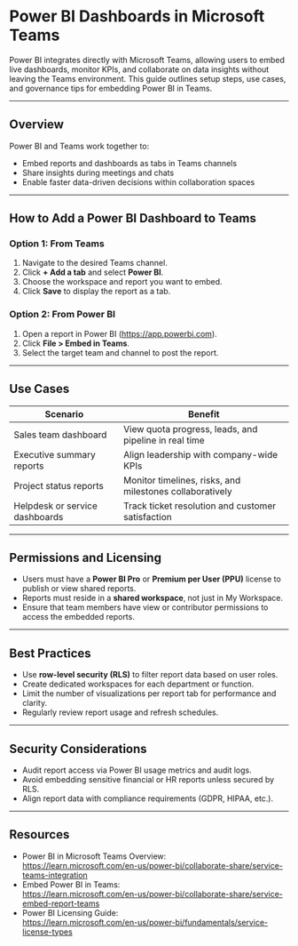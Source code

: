 # Power BI Dashboards in Microsoft Teams

Power BI integrates directly with Microsoft Teams, allowing users to embed live dashboards, monitor KPIs, and collaborate on data insights without leaving the Teams environment. This guide outlines setup steps, use cases, and governance tips for embedding Power BI in Teams.

---

## Overview

Power BI and Teams work together to:

- Embed reports and dashboards as tabs in Teams channels
- Share insights during meetings and chats
- Enable faster data-driven decisions within collaboration spaces

---

## How to Add a Power BI Dashboard to Teams

### Option 1: From Teams

1. Navigate to the desired Teams channel.
2. Click **+ Add a tab** and select **Power BI**.
3. Choose the workspace and report you want to embed.
4. Click **Save** to display the report as a tab.

### Option 2: From Power BI

1. Open a report in Power BI (https://app.powerbi.com).
2. Click **File > Embed in Teams**.
3. Select the target team and channel to post the report.

---

## Use Cases

| Scenario                        | Benefit                                                |
|----------------------------------|--------------------------------------------------------|
| Sales team dashboard             | View quota progress, leads, and pipeline in real time  |
| Executive summary reports        | Align leadership with company-wide KPIs                |
| Project status reports           | Monitor timelines, risks, and milestones collaboratively|
| Helpdesk or service dashboards   | Track ticket resolution and customer satisfaction      |

---

## Permissions and Licensing

- Users must have a **Power BI Pro** or **Premium per User (PPU)** license to publish or view shared reports.
- Reports must reside in a **shared workspace**, not just in My Workspace.
- Ensure that team members have view or contributor permissions to access the embedded reports.

---

## Best Practices

- Use **row-level security (RLS)** to filter report data based on user roles.
- Create dedicated workspaces for each department or function.
- Limit the number of visualizations per report tab for performance and clarity.
- Regularly review report usage and refresh schedules.

---

## Security Considerations

- Audit report access via Power BI usage metrics and audit logs.
- Avoid embedding sensitive financial or HR reports unless secured by RLS.
- Align report data with compliance requirements (GDPR, HIPAA, etc.).

---

## Resources

- Power BI in Microsoft Teams Overview:  
  https://learn.microsoft.com/en-us/power-bi/collaborate-share/service-teams-integration
- Embed Power BI in Teams:  
  https://learn.microsoft.com/en-us/power-bi/collaborate-share/service-embed-report-teams
- Power BI Licensing Guide:  
  https://learn.microsoft.com/en-us/power-bi/fundamentals/service-license-types